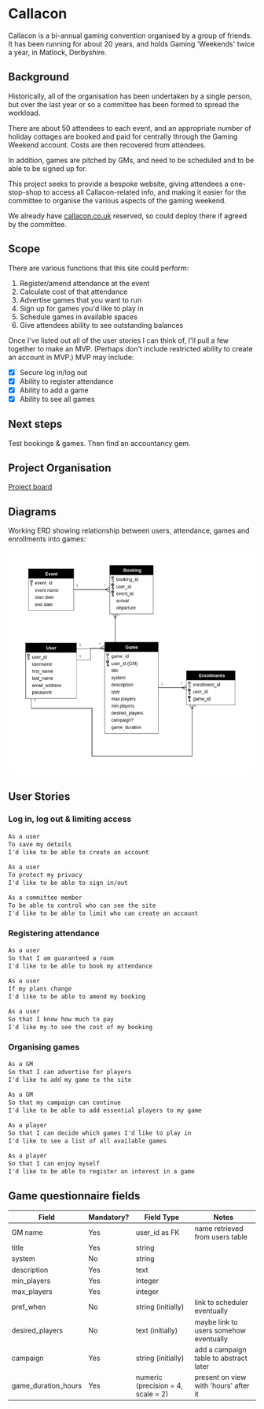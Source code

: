 # Callacon
Callacon is a bi-annual gaming convention organised by a group of friends. It has been running for about 20 years, and holds Gaming 'Weekends' twice a year, in Matlock, Derbyshire.  

## Background

Historically, all of the organisation has been undertaken by a single person, but over the last year or so a committee has been formed to spread the workload.  

There are about 50 attendees to each event, and an appropriate number of holiday cottages are booked and paid for centrally through the Gaming Weekend account. Costs are then recovered from attendees.

In addition, games are pitched by GMs, and need to be scheduled and to be able to be signed up for.

This project seeks to provide a bespoke website, giving attendees a one-stop-shop to access all Callacon-related info, and making it easier for the committee to organise the various aspects of the gaming weekend.

We already have [callacon.co.uk](http://www.callacon.co.uk) reserved, so could deploy there if agreed by the committee.

## Scope
There are various functions that this site could perform:
1. Register/amend attendance at the event
2. Calculate cost of that attendance
3. Advertise games that you want to run
4. Sign up for games you'd like to play in
5. Schedule games in available spaces
6. Give attendees ability to see outstanding balances

Once I've listed out all of the user stories I can think of, I'll pull a few together to make an MVP. (Perhaps don't include restricted ability to create an account in MVP.) MVP may include:

- [x] Secure log in/log out
- [x] Ability to register attendance
- [x] Ability to add a game
- [x] Ability to see all games

## Next steps
Test bookings & games. Then find an accountancy gem.

## Project Organisation
[Project board](https://github.com/stringiest/callacon/projects/1)
 
## Diagrams
Working ERD showing relationship between users, attendance, games and enrollments into games:

![Current ERD for application](app/assets/images/ERD_for_callacon_app_v1.1.png)

## User Stories
### Log in, log out & limiting access

```
As a user
To save my details
I'd like to be able to create an account
```
```
As a user
To protect my privacy
I'd like to be able to sign in/out
```
```
As a committee member
To be able to control who can see the site
I'd like to be able to limit who can create an account
```

### Registering attendance
```
As a user
So that I am guaranteed a room
I'd like to be able to book my attendance
```
```
As a user
If my plans change
I'd like to be able to amend my booking
```
```
As a user
So that I know how much to pay
I'd like my to see the cost of my booking
```

### Organising games
```
As a GM
So that I can advertise for players
I'd like to add my game to the site
```
```
As a GM
So that my campaign can continue
I'd like to be able to add essential players to my game
```
```
As a player
So that I can decide which games I'd like to play in
I'd like to see a list of all available games
```
```
As a player
So that I can enjoy myself
I'd like to be able to register an interest in a game
```

## Game questionnaire fields

| Field | Mandatory?| Field Type | Notes |
| ---- | ---- | ---- | ---- |
| GM name | Yes | user_id as FK | name retrieved from users table |
| title | Yes | string |  |
| system | No | string |  |
| description | Yes | text |  |
| min_players | Yes | integer |  |
| max_players | Yes | integer |  |
| pref_when | No | string (initially) | link to scheduler eventually |
| desired_players | No | text (initially) | maybe link to users somehow eventually |
| campaign | Yes | string (initially) | add a campaign table to abstract later |
| game_duration_hours | Yes | numeric (precision = 4, scale = 2) | present on view with 'hours' after it |
